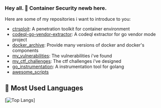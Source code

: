 <!--
**ssst0n3/ssst0n3** is a ✨ _special_ ✨ repository because its `README.md` (this file) appears on your GitHub profile.

Here are some ideas to get you started:

- 🔭 I’m currently working on ...
- 🌱 I’m currently learning ...
- 👯 I’m looking to collaborate on ...
- 🤔 I’m looking for help with ...
- 💬 Ask me about ...
- 📫 How to reach me: ...
- 😄 Pronouns: ...
- ⚡ Fun fact: ...
-->

### Hey all. 👋 Container Security newb here.
Here are some of my repositories i want to introduce to you:
- [ctrsploit](https://github.com/ssst0n3/ctrsploit): A penetration toolkit for container environment
- [codeql-go-vendor-extractor](https://github.com/ssst0n3/codeql-go-vendor-extractor): A codeql extractor for go vendor mode project
- [docker_archive](https://github.com/ssst0n3/docker_archive): Provide many versions of docker and docker's components
- [my_vulnerabilities](https://github.com/ssst0n3/my_vulnerabilities): The vulnerabilities i've found
- [my_ctf_challenges](https://github.com/ssst0n3/my_ctf_challenges): The ctf challenges i've designed
- [go_instrumentation](https://github.com/ssst0n3/go_instrumentation): A instrumentation tool for golang
- [awesome_scripts](https://github.com/ssst0n3/awesome_scripts)


## &#x1f4dd; Most Used Languages

[![Top Langs](https://github-readme-stats.vercel.app/api/top-langs/?username=ssst0n3&hide=javascript,html,css,powershell,Groff)]


